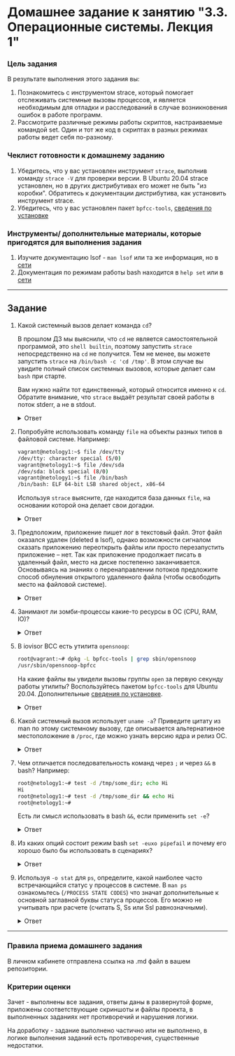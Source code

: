# Домашнее задание к занятию "3.3. Операционные системы. Лекция 1"

### Цель задания

В результате выполнения этого задания вы:

1. Познакомитесь с инструментом strace, который помогает отслеживать системные вызовы процессов, и является необходимым для отладки и расследований в случае возникновения ошибок в работе программ.
2. Рассмотрите различные режимы работы скриптов, настраиваемые командой set. Один и тот же код в скриптах в разных режимах работы ведет себя по-разному.

### Чеклист готовности к домашнему заданию

1. Убедитесь, что у вас установлен инструмент `strace`, выполнив команду `strace -V` для проверки версии. В Ubuntu 20.04 strace установлен, но в других дистрибутивах его может не быть "из коробки". Обратитесь к документации дистрибутива, как установить инструмент strace.
2. Убедитесь, что у вас установлен пакет `bpfcc-tools`, [сведения по установке](https://github.com/iovisor/bcc/blob/master/INSTALL.md)

### Инструменты/ дополнительные материалы, которые пригодятся для выполнения задания

1. Изучите документацию lsof - `man lsof` или та же информация, но в [сети](https://linux.die.net/man/8/lsof)
2. Документация по режимам работы bash находится в `help set` или в [сети](https://www.gnu.org/software/bash/manual/html_node/The-Set-Builtin.html)

------

## Задание

1. Какой системный вызов делает команда `cd`? 

    В прошлом ДЗ мы выяснили, что `cd` не является самостоятельной  программой, это `shell builtin`, поэтому запустить `strace` непосредственно на `cd` не получится. Тем не менее, вы можете запустить `strace` на `/bin/bash -c 'cd /tmp'`. В этом случае вы увидите полный список системных вызовов, которые делает сам `bash` при старте. 

    Вам нужно найти тот единственный, который относится именно к `cd`. Обратите внимание, что `strace` выдаёт результат своей работы в поток stderr, а не в stdout.
	
	
	<details>
	<summary>Ответ</summary>

		$ strace -o trace_cd.out /bin/bash -c 'cd /tmp'
		Системный вызов:
		chdir("/tmp")                           = 0

	</details>
	
	
2. Попробуйте использовать команду `file` на объекты разных типов в файловой системе. Например:
    ```bash
    vagrant@netology1:~$ file /dev/tty
    /dev/tty: character special (5/0)
    vagrant@netology1:~$ file /dev/sda
    /dev/sda: block special (8/0)
    vagrant@netology1:~$ file /bin/bash
    /bin/bash: ELF 64-bit LSB shared object, x86-64
    ```
    Используя `strace` выясните, где находится база данных `file`, на основании которой она делает свои догадки.
	
	
	<details>
	<summary>Ответ</summary>

		База данных file находится в файле /usr/share/misc/magic.mgc:
		Из вывода strace:
		#read(3, "# Magic local data for file(1) c"..., 4096) = 111
		#read(3, "", 4096)                       = 0
		#close(3)                                = 0
		#openat(AT_FDCWD, "/usr/share/misc/magic.mgc", O_RDONLY) = 3
		
		$ file /usr/share/misc/magic.mgc
		/usr/share/misc/magic.mgc: symbolic link to ../../lib/file/magic.mgc
		
		$ file ../../lib/file/magic.mgc
		../../lib/file/magic.mgc: magic binary file for file(1) cmd (version 14) (little endian)

	</details>
	
	
3. Предположим, приложение пишет лог в текстовый файл. Этот файл оказался удален (deleted в lsof), однако возможности сигналом сказать приложению переоткрыть файлы или просто перезапустить приложение – нет. Так как приложение продолжает писать в удаленный файл, место на диске постепенно заканчивается. Основываясь на знаниях о перенаправлении потоков предложите способ обнуления открытого удаленного файла (чтобы освободить место на файловой системе).
	
	
	<details>
	<summary>Ответ</summary>

		Почистить можно командой: cat /dev/null > /proc/<PID>/fd/1 или echo '' > /proc/<PID>/fd/1
		До очистки размер 74
		$ lsof | grep del
		log_proc. 2474                        vagrant    1w      REG              253,0       74    1323887 /home/vagrant/test_screen.out  deleted)
		sleep     2513                        vagrant    1w      REG              253,0       74    1323887 /home/vagrant/test_screen.out  deleted)
		
		После очистки размер 0
		$ lsof | grep del
		log_proc. 2474                        vagrant    1w      REG              253,0        0    1323887 /home/vagrant/test_screen.out  deleted)
		sleep     2597                        vagrant    1w      REG              253,0        0    1323887 /home/vagrant/test_screen.out  deleted)


	</details>
	
	
4. Занимают ли зомби-процессы какие-то ресурсы в ОС (CPU, RAM, IO)?
	
	
	<details>
	<summary>Ответ</summary>

		Нет. Зомби процезз завершил свою работу.

	</details>
	
	
5. В iovisor BCC есть утилита `opensnoop`:
    ```bash
    root@vagrant:~# dpkg -L bpfcc-tools | grep sbin/opensnoop
    /usr/sbin/opensnoop-bpfcc
    ```
    На какие файлы вы увидели вызовы группы `open` за первую секунду работы утилиты? Воспользуйтесь пакетом `bpfcc-tools` для Ubuntu 20.04. Дополнительные [сведения по установке](https://github.com/iovisor/bcc/blob/master/INSTALL.md).
	
	
	<details>
	<summary>Ответ</summary>

		# strace -o trace_bpfcc-tools.out opensnoop-bpfcc
		
		# grep open trace_bpfcc-tools.out
		openat(AT_FDCWD, "/etc/ld.so.cache", O_RDONLY|O_CLOEXEC) = 3
		openat(AT_FDCWD, "/lib/x86_64-linux-gnu/libc.so.6", O_RDONLY|O_CLOEXEC) = 3
		openat(AT_FDCWD, "/lib/x86_64-linux-gnu/libpthread.so.0", O_RDONLY|O_CLOEXEC) = 3
		openat(AT_FDCWD, "/lib/x86_64-linux-gnu/libdl.so.2", O_RDONLY|O_CLOEXEC) = 3
		openat(AT_FDCWD, "/lib/x86_64-linux-gnu/libutil.so.1", O_RDONLY|O_CLOEXEC) = 3
		openat(AT_FDCWD, "/lib/x86_64-linux-gnu/libm.so.6", O_RDONLY|O_CLOEXEC) = 3
		openat(AT_FDCWD, "/lib/x86_64-linux-gnu/libexpat.so.1", O_RDONLY|O_CLOEXEC) = 3
		openat(AT_FDCWD, "/lib/x86_64-linux-gnu/libz.so.1", O_RDONLY|O_CLOEXEC) = 3
		openat(AT_FDCWD, "/usr/lib/locale/locale-archive", O_RDONLY|O_CLOEXEC) = 3
		openat(AT_FDCWD, "/usr/lib/x86_64-linux-gnu/gconv/gconv-modules.cache", O_RDONLY) = 3
		openat(AT_FDCWD, "/usr/bin/pyvenv.cfg", O_RDONLY) = -1 ENOENT (No such file or directory)
		openat(AT_FDCWD, "/usr/pyvenv.cfg", O_RDONLY) = -1 ENOENT (No such file or directory)
		openat(AT_FDCWD, "/etc/localtime", O_RDONLY|O_CLOEXEC) = 3
		...

	</details>
	
	
6. Какой системный вызов использует `uname -a`? Приведите цитату из man по этому системному вызову, где описывается альтернативное местоположение в `/proc`, где можно узнать версию ядра и релиз ОС.
	
	
	<details>
	<summary>Ответ</summary>

		>> Какой системный вызов использует `uname -a`?
		execve("/usr/bin/uname", ["uname", "-a"], 0x7ffd75dbfd48 /* 23 vars */) = 0
		
		Узнать версию ядра и релиз ОС можно открыв файл /proc/version
		/proc/sys/kernel/ostype and /proc/sys/kernel/osrelease
		These files give substrings of /proc/version.


	</details>
	
	
7. Чем отличается последовательность команд через `;` и через `&&` в bash? Например:
    ```bash
    root@netology1:~# test -d /tmp/some_dir; echo Hi
    Hi
    root@netology1:~# test -d /tmp/some_dir && echo Hi
    root@netology1:~#
    ```
    Есть ли смысл использовать в bash `&&`, если применить `set -e`?
	
	
	<details>
	<summary>Ответ</summary>

		При запуске `test -d /tmp/some_dir; echo Hi` выполнится сначала первая часть `test -d /tmp/some_dir`, затем вторая `echo Hi`. Вторая команда выполнится после любого завершения первой.
		При запуске `test -d /tmp/some_dir && echo Hi` выполнятся, если обе команды будут успешные. Т.е. если первая команда выполнится с ошибками, то вторая не будет выполнятся.
		
		Если применить `set -e`, то после успешного выполнения команды произойдет выход из системы. Выйти немедленно, если команда завершается с ненулевым статусом.

	</details>
	
	
8. Из каких опций состоит режим bash `set -euxo pipefail` и почему его хорошо было бы использовать в сценариях?
	
	
	<details>
	<summary>Ответ</summary>

		set -e	# Выйти немедленно, если команда завершается с ненулевым статусом
		set -u	# Директива set -u в начале скрипта выводит ошибку в оболочке, если скрипт запускает неопределенную переменную
		set -x	# Печатать команды и их аргументы по мере их выполнения
		set -o	# option-name в данном случае pipefail
		pipefail	# заставляет возвращать статус выхода последней команды для выхода с ненулевым статусом. Он возвращает ноль, если все команды в завершаются успешно. Эта опция отключена по умолчанию.

	</details>
	
	
9. Используя `-o stat` для `ps`, определите, какой наиболее часто встречающийся статус у процессов в системе. В `man ps` ознакомьтесь (`/PROCESS STATE CODES`) что значат дополнительные к основной заглавной буквы статуса процессов. Его можно не учитывать при расчете (считать S, Ss или Ssl равнозначными).
	
	
	<details>
	<summary>Ответ</summary>

		$ ps -o stat
		STAT
		Ss
		R+
		
		S - прерывистый сон (ожидание завершения события)
		s - является лидером сессии

	</details>
	
----

### Правила приема домашнего задания

В личном кабинете отправлена ссылка на .md файл в вашем репозитории.


### Критерии оценки

Зачет - выполнены все задания, ответы даны в развернутой форме, приложены соответствующие скриншоты и файлы проекта, в выполненных заданиях нет противоречий и нарушения логики.

На доработку - задание выполнено частично или не выполнено, в логике выполнения заданий есть противоречия, существенные недостатки. 
